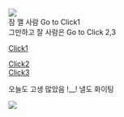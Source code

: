 # 

![](https://i.pinimg.com/736x/4a/b6/97/4ab697eb411c7c6190bcf052058e33ac.jpg)   
잠 깰 사람 Go to Click1  
그만하고 잘 사람은 Go to Click 2,3

[Click1](https://youtu.be/RvM_JrRMlFo)           
    
[Click2](https://youtu.be/Dsa8mx4WVOA)     
[Click3](https://youtu.be/2uYZXPypKUo)  
    
오늘도 고생 많았음 !__! 낼도 화이팅    
  
![](https://app.jjalbang.today/jjv1Lg.jpg)  
